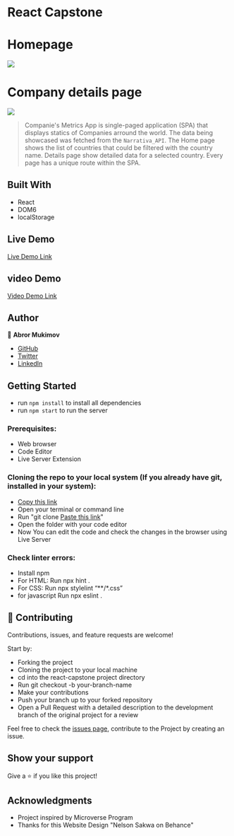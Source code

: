 #  React Capstone

[](https://img.shields.io/badge/Microverse-blueviolet)

# Homepage

![](./src/img/ssh1.png=100x300)

# Company details page

![](./src/img/screenshot2.png=100x300)

> Companie's Metrics App is single-paged application (SPA) that displays statics of Companies arround the world. The data being showcased was fetched from the `Narrativa_API`. The Home page shows the list of countries that could be filtered with the country name. Details page show detailed data for a selected country. Every page has a unique route within the SPA.

## Built With

- React
- DOM6
- localStorage
## Live Demo

[Live Demo Link](https://relaxed-noether-872c40.netlify.app)

## video Demo

[Video Demo Link]()

## Author

👤 **Abror Mukimov**

- [GitHub](https://github.com/abrormukimov)
- [Twitter](https://twitter.com/abrormukimov)
- [LinkedIn](https://www.linkedin.com/in/abror-mukimov/)

## Getting Started
- run `npm install` to install all dependencies
- run `npm start` to run the server

### Prerequisites:

- Web browser
- Code Editor
- Live Server Extension

### Cloning the repo to your local system (If you already have git, installed in your system):

- [Copy this link](git@github.com:abrormukimov/react-capstone.git)
- Open your terminal or command line
- Run "git clone [Paste this link](git@github.com:abrormukimov/react-capstone.git)"
- Open the folder with your code editor
- Now You can edit the code and check the changes in the browser using Live Server

### Check linter errors:

- Install npm
- For HTML: Run npx hint .
- For CSS: Run npx stylelint “**/*.css”
- for javascript Run npx eslint .

## 🤝 Contributing

Contributions, issues, and feature requests are welcome!

Start by:

- Forking the project
- Cloning the project to your local machine
- cd into the react-capstone project directory
- Run git checkout -b your-branch-name
- Make your contributions
- Push your branch up to your forked repository
- Open a Pull Request with a detailed description to the development branch of the original project for a review

Feel free to check the [issues page](https://github.com/abrormukimov/react-capstone/issues), contribute to the Project by creating an issue.


## Show your support

Give a ⭐️ if you like this project!

## Acknowledgments
- Project inspired by Microverse Program
- Thanks for this Website Design "Nelson Sakwa on Behance"
